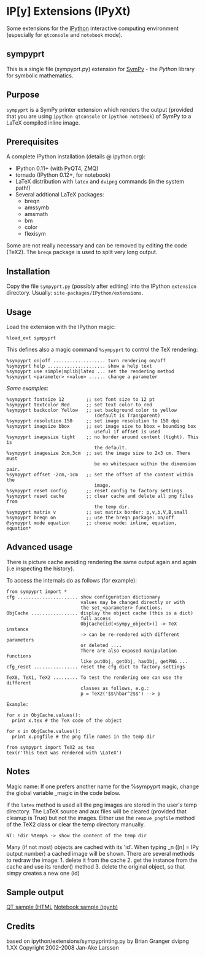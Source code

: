 IP[y] Extensions (IPyXt)
========================
Some extensions for the [IPython](http://ipython.org/ "IPython") interactive
computing environment (especially for `qtconsole` and  `notebook` mode).


sympyprt
--------
This is a single file (sympyprt.py) extension for 
[SymPy](http://sympy.org/en/index.html "SymPy") - the *Python* library for
symbolic mathematics. 

## Purpose
`sympyprt` is a SymPy printer extension which renders the output (provided
that you are using `ipython qtconsole` or `ipython notebook`) of SymPy to
a LaTeX compiled inline image.

## Prerequisites
A complete IPython installation (details @ ipython.org):

* IPython 0.11+ (with PyQT4, ZMQ)
* tornado (IPython 0.12+, for notebook)
* LaTeX distribution with `latex` and `dvipng` commands (in the system path!)
* Several addtional LaTeX packages: 
  * breqn
  * amssymb
  * amsmath
  * bm
  * color
  * flexisym

Some are not really necessary and can be removed by editing the code (TeX2).
The `breqn` package is used to split very long output.

## Installation
Copy the file `sympyprt.py` (possibly after editing) into the IPython 
`extension` directory. Usually: `site-packages/IPython/extensions`.

## Usage
Load the extension with the IPython magic:

    %load_ext sympyprt
    
This defines also a magic command `%sympyprt` to control the TeX rendering: 

    %sympyprt on|off ................... turn rendering on/off
    %sympyprt help ..................... show a help text
    %sympyprt use simple|mplib|latex ... set the rendering method
    %sympyprt <parameter> <value> ...... change a parameter


*Some examples*:
    
    %sympyprt fontsize 12        ;; set font size to 12 pt
    %sympyprt textcolor Red      ;; set text color to red
    %sympyprt backcolor Yellow   ;; set background color to yellow
                                    (default is Transparent)
    %sympyprt resolution 150     ;; set image resolution to 150 dpi
    %sympyprt imagsize bbox      ;; set image size to bbox = bounding box
                                    useful if offset is used
    %sympyprt imagesize tight    ;; no border around content (tight). This is
                                    the default.
    %sympyprt imagesize 2cm,3cm  ;; set the image size to 2x3 cm. There must
                                    be no whitespace within the dimension pair.
    %sympyprt offset -2cm,-1cm   ;; set the offset of the content within the
                                    image.
    %sympyprt reset config       ;; reset config to factory settings
    %sympyprt reset cache        ;; clear cache and delete all png files from
                                    the temp dir.
    %sympyprt matrix v           ;; set matrix border: p,v,b,V,B,small
    %sympyprt breqn on           ;; use the breqn package: on/off
    @sympyprt mode equation      ;; choose mode: inline, equation, equation*   


## Advanced usage
There is picture cache avoiding rendering the same output again and again 
(i.e inspecting the history).

To access the internals do as follows (for example):

    from sympyprt import *
    cfg ...................... show configuration dictionary
                               values may be changed directly or with
                               the set_<parameter> functions.
    ObjCache ................. display the object cache (this is a dict)
                               full access
                               ObjCache[id(<sympy_object>)] -> TeX instance
                               -> can be re-rendered with different parameters
                               or deleted ....
                               There are also exposed manipulation functions
                               like putObj, getObj, hasObj, getPNG ...
    cfg_reset ................ reset the cfg dict to factory settings

    TeX0, TeX1, TeX2 ......... To test the rendering one can use the different
                               classes as follows, e.g.:
                               p = TeX2('$$\hbar^2$$') --> p

    Example:

    for x in ObjCache.values():
      print x.tex # the TeX code of the object

    for x in ObjCache.values():
      print x.pngfile # the png file names in the temp dir

    from sympyprt import TeX2 as tex
    tex(r'This text was rendered with \LaTeX')


## Notes
Magic name:
If one prefers another name for the %sympyprt magic, change the global
variable _magic in the code below.

if the `latex` method is used all the png images are stored in the
user's temp directory. The LaTeX source and aux files will be cleared
(provided that cleanup is True) but not the images. Either use the 
`remove_pngfile` method of the TeX2 class or clear the temp directory manually.

    NT: !dir %temp% -> show the content of the temp dir
    
Many (if not most) objects are cached with its 'id'. When typing
    _n ([n] = IPy output number) a cached image will be shown. There
    are several methods to redraw the image:
    1. delete it from the cache
    2. get the instance from the cache and use its render() method
    3. delete the original object, so that simpy creates a new one (id)


## Sample output
[QT sample (HTML](http://edu.scios.ch/sympy/qt_sample_sympy.html)
[Notebook sample (ipynb)](http://edu.scios.ch/sympy/nb_sample_sympy.ipynb) 


## Credits
based on ipython/extensions/sympyprinting.py by Brian Granger
dvipng 1.XX Copyright 2002-2008 Jan-Ake Larsson

